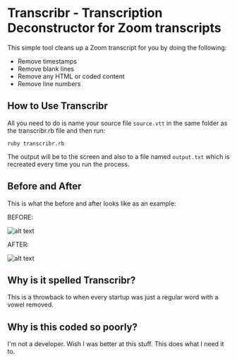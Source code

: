 # Transcribr - Transcription Deconstructor for Zoom transcripts 

This simple tool cleans up a Zoom transcript for you by doing the following:

* Remove timestamps
* Remove blank lines
* Remove any HTML or coded content
* Remove line numbers

## How to Use Transcribr

All you need to do is name your source file `source.vtt` in the same folder as the transcribr.rb file and then run:

```
ruby transcribr.rb
```

The output will be to the screen and also to a file named `output.txt` which is recreated every time you run the process.

## Before and After

This is what the before and after looks like as an example:

BEFORE:

![alt text](https://github.com/discoposse/transcribr/raw/master/images/before.png "Before Transcribr")

AFTER:

![alt text](https://github.com/discoposse/transcribr/raw/master/images/after.png "After Transcribr")



## Why is it spelled Transcribr?

This is a throwback to when every startup was just a regular word with a vowel removed.  

## Why is this coded so poorly?

I'm not a developer.  Wish I was better at this stuff.  This does what I need it to.
